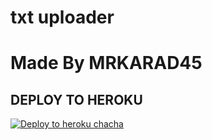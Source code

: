 # txt uploader

# Made By MRKARAD45


## DEPLOY TO HEROKU


[![Deploy to heroku chacha](https://www.herokucdn.com/deploy/button.svg)](https://dashboard.heroku.com/new?template=https://github.com/mrkarad45/tiger-txt-ADVANCED)
